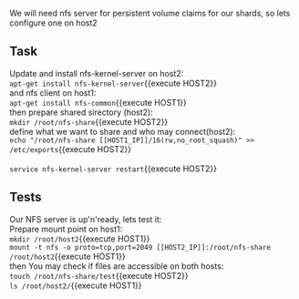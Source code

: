 
We will need nfs server for persistent volume claims for our shards, so lets configure one on host2

## Task
Update and install nfs-kernel-server on host2:<br>
`apt-get install nfs-kernel-server`{{execute HOST2}}<br>
and nfs client on host1:<br>
`apt-get install nfs-common`{{execute HOST1}}<br>
then prepare shared sirectory (host2):<br>
`mkdir /root/nfs-share`{{execute HOST2}}<br>
define what we want to share and who may connect(host2):<br>
`echo "/root/nfs-share [[HOST1_IP]]/16(rw,no_root_squash)" >> /etc/exports`{{execute HOST2}}<br>
<br>
`service nfs-kernel-server restart`{{execute HOST2}}<br>
## Tests
Our NFS server is up'n'ready, lets test it:<br>
Prepare mount point on host1:<br>
`mkdir /root/host2`{{execute HOST1}}<br>
`mount -t nfs -o proto=tcp,port=2049 [[HOST2_IP]]:/root/nfs-share /root/host2`{{execute HOST1}}<br>
then You may check if files are accessible on both hosts:<br>
`touch /root/nfs-share/test`{{execute HOST2}}<br>
`ls /root/host2/`{{execute HOST1}}<br>
